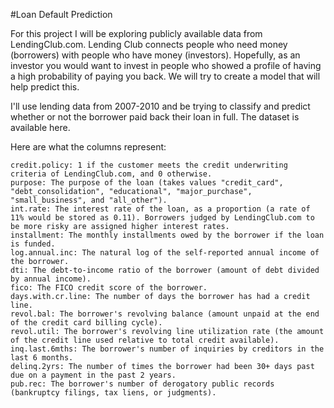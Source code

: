 #Loan Default Prediction

For this project I will be exploring publicly available data from LendingClub.com. Lending Club connects people who need money (borrowers) with people who have money (investors). Hopefully, as an investor you would want to invest in people who showed a profile of having a high probability of paying you back. We will try to create a model that will help predict this.

I'll use lending data from 2007-2010 and be trying to classify and predict whether or not the borrower paid back their loan in full. The dataset is available here.

Here are what the columns represent:

    credit.policy: 1 if the customer meets the credit underwriting criteria of LendingClub.com, and 0 otherwise.
    purpose: The purpose of the loan (takes values "credit_card", "debt_consolidation", "educational", "major_purchase", "small_business", and "all_other").
    int.rate: The interest rate of the loan, as a proportion (a rate of 11% would be stored as 0.11). Borrowers judged by LendingClub.com to be more risky are assigned higher interest rates.
    installment: The monthly installments owed by the borrower if the loan is funded.
    log.annual.inc: The natural log of the self-reported annual income of the borrower.
    dti: The debt-to-income ratio of the borrower (amount of debt divided by annual income).
    fico: The FICO credit score of the borrower.
    days.with.cr.line: The number of days the borrower has had a credit line.
    revol.bal: The borrower's revolving balance (amount unpaid at the end of the credit card billing cycle).
    revol.util: The borrower's revolving line utilization rate (the amount of the credit line used relative to total credit available).
    inq.last.6mths: The borrower's number of inquiries by creditors in the last 6 months.
    delinq.2yrs: The number of times the borrower had been 30+ days past due on a payment in the past 2 years.
    pub.rec: The borrower's number of derogatory public records (bankruptcy filings, tax liens, or judgments).
